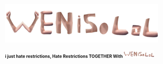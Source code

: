 # ![image](./Public/1x4Logo.png)
****i just hate restrictions, Hate Restrictions TOGETHER With ![image](./Public/1x4LogoXS.png)****

